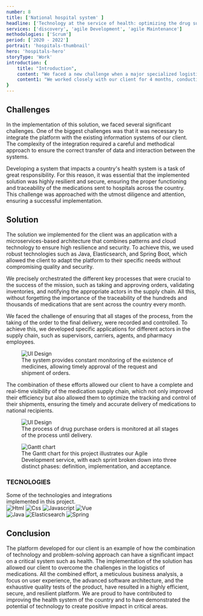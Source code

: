 ```yaml
---
number: 8
title: ['National hospital system' ]
headline: ['Technology at the service of health: optimizing the drug supply', 'chain at the national level.']
services: ['discovery', 'agile Development', 'agile Maintenance']
methodologies: ['Scrum']
period: ['2020 - 2022']
portrait: 'hospitals-thumbnail'
hero: 'hospitals-hero'
storyType: 'Work'
introduction: {
    title: "Introduction",
    content: "We faced a new challenge when a major specialized logistics company, recognized as the third largest in its field in Mexico, hired us to carry out a project to support them in the analysis and implementation of a system aimed at collecting orders from over 900 hospitals that make up the second largest government health network in the country.",
    content1: "We worked closely with our client for 4 months, conducting an extensive analysis and development of a solution that could be implemented immediately and maintained in an agile manner, allowing for both operational and customer needs to be satisfied."
}
---
```


<div>
    <h2>Challenges</h2>
    <p>In the implementation of this solution, we faced several significant challenges. One of the biggest challenges was that it was necessary to integrate the platform with the existing information systems of our client. The complexity of the integration required a careful and methodical approach to ensure the correct transfer of data and interaction between the systems.</p>
    <p>Developing a system that impacts a country's health system is a task of great responsibility. For this reason, it was essential that the implemented solution was highly resilient and secure, ensuring the proper functioning and traceability of the medications sent to hospitals across the country. This challenge was approached with the utmost diligence and attention, ensuring a successful implementation.</p>
</div>
<div>
    <h2>Solution</h2>
    <p>The solution we implemented for the client was an application with a microservices-based architecture that combines patterns and cloud technology to ensure high resilience and security. To achieve this, we used robust technologies such as Java, Elasticsearch, and Spring Boot, which allowed the client to adapt the platform to their specific needs without compromising quality and security.</p>
    <p>We precisely orchestrated the different key processes that were crucial to the success of the mission, such as taking and approving orders, validating inventories, and notifying the appropriate actors in the supply chain. All this, without forgetting the importance of the traceability of the hundreds and thousands of medications that are sent across the country every month.</p>
    <p>We faced the challenge of ensuring that all stages of the process, from the taking of the order to the final delivery, were recorded and controlled. To achieve this, we developed specific applications for different actors in the supply chain, such as supervisors, carriers, agents, and pharmacy employees.</p>
</div>
<div>
    <figure>
        <img src="/work/hospitals-figure1.jpg" alt="UI Design"/>
        <figcaption class="story_story__mainContent__caption__IQRnS">The system provides constant monitoring of the existence of medicines, allowing timely approval of the request and shipment of orders.</figcaption>
    </figure>    
</div>
<div>
    <p>The combination of these efforts allowed our client to have a complete and real-time visibility of the medication supply chain, which not only improved their efficiency but also allowed them to optimize the tracking and control of their shipments, ensuring the timely and accurate delivery of medications to national recipients.</p>
</div>
<div>
    <figure>
        <img src="/work/hospitals-figure2.jpg" alt="UI Design"/>
        <figcaption class="story_story__mainContent__caption__IQRnS">The process of drug purchase orders is monitored at all stages of the process until delivery.</figcaption>
    </figure>    
</div>
<div class="story_story__mainContent__gantt__TErEp">
    <figure>
        <img src="/work/project-chart-en--double.jpg" alt="Gantt chart"/>
        <figcaption class="story_story__mainContent__caption__IQRnS">The Gantt chart for this project illustrates our Agile Development service, with each sprint broken down into three distinct phases: definition, implementation, and acceptance.</figcaption>
    </figure>
</div>
<div class="story_story__mainContent__technologies__v5XXm">
    <div>
        <h3>TECNOLOGIES</h3>
        <span>Some of the technologies and integrations<br/>implemented in this project.</span>
    </div>   
    <div class="story_story__mainContent__technologies__images__6NSg5">
        <div>
            <img alt="Html" src="/technologies/html.svg"/>
            <img alt="Css" src="/technologies/css.svg"/>
            <img alt="Javascript" src="/technologies/javascript.svg"/>
            <img alt="Vue" src="/technologies/vue.svg"/>
        </div>
        <div>
            <img alt="Java" src="/technologies/java.svg"/>
            <img alt="Elasticsearch" src="/technologies/elasticsearch.svg"/>
            <img alt="Spring" src="/technologies/spring.svg"/>
        </div>
    </div>     
</div>
<div>
<h2>Conclusion</h2>
<p>The platform developed for our client is an example of how the combination of technology and problem-solving approach can have a significant impact on a critical system such as health. The implementation of the solution has allowed our client to overcome the challenges in the logistics of medications. All the combined effort, a meticulous business analysis, a focus on user experience, the advanced software architecture, and the exhaustive quality tests of the product, have resulted in a highly efficient, secure, and resilient platform. We are proud to have contributed to improving the health system of the country and to have demonstrated the potential of technology to create positive impact in critical areas.</p>
</div>